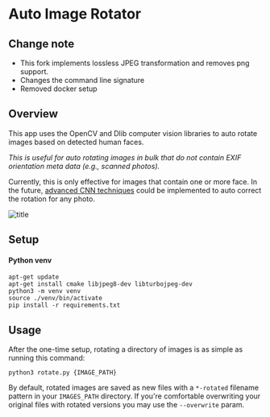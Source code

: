 # Auto Image Rotator

## Change note

- This fork implements lossless JPEG transformation and removes png support.
- Changes the command line signature
- Removed docker setup

## Overview
This app uses the OpenCV and Dlib computer vision libraries to auto rotate images based on detected human faces.

*This is useful for auto rotating images in bulk that do not contain EXIF orientation meta data (e.g., scanned photos).*

Currently, this is only effective for images that contain one or more face. In the future, [advanced CNN techniques](https://d4nst.github.io/2017/01/12/image-orientation/) could be implemented to auto correct the rotation for any photo.

![title](images/example-before-after.jpg)

## Setup

#### Python venv

```
apt-get update
apt-get install cmake libjpeg8-dev libturbojpeg-dev
python3 -m venv venv
source ./venv/bin/activate
pip install -r requirements.txt
```

## Usage
After the one-time setup, rotating a directory of images is as simple as running this command:

```
python3 rotate.py {IMAGE_PATH}
```

By default, rotated images are saved as new files with a `*-rotated` filename pattern in your `IMAGES_PATH` directory. If you're comfortable overwriting your original files with rotated versions you may use the `--overwrite` param.
